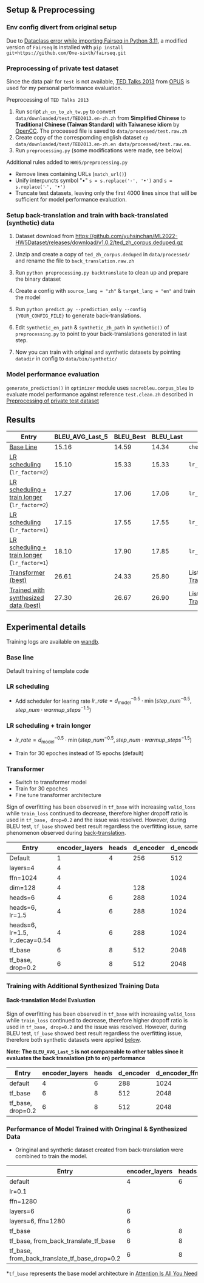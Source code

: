 ## Setup & Preprocessing

### Env config divert from original setup

Due to [Dataclass error while importing Fairseq in Python 3.11](https://github.com/facebookresearch/fairseq/issues/5012), a modified version of `Fairseq` is installed with `pip install git+https://github.com/One-sixth/fairseq.git`

### Preprocessing of private test dataset

Since the data pair for `test` is not available, [TED Talks 2013](https://object.pouta.csc.fi/OPUS-TED2013/v1.1/moses/en-zh.txt.zip) from [OPUS](https://opus.nlpl.eu/index.php) is used for my personal performance evaluation.

Preprocessing of `TED Talks 2013` 

1. Run script `zh_cn_to_zh_tw.py` to convert `data/downloaded/test/TED2013.en-zh.zh` from **Simplified Chinese** to **Traditional Chinese  (Taiwan Standard) with Taiwanese idiom** by [OpenCC](https://github.com/BYVoid/OpenCC). The proceesed file is saved to `data/processed/test.raw.zh`
2. Create copy of the correspomding english dataset `cp data/downloaded/test/TED2013.en-zh.en data/processed/test.raw.en`.
3. Run `preprocessing.py` (some modifications were made, see below)

Additional rules added to `HW05/preprocessing.py`
- Remove lines containing URLs (`match_url()`)
- Unify interpuncts symbol "•" `s = s.replace('·', '•')` and `s = s.replace('‧', '•')`
- Truncate test datasets, leaving only the first 4000 lines since that will be sufficient for model performance evaluation.

### Setup back-translation and train with back-translated (synthetic) data

1. Dataset download from https://github.com/yuhsinchan/ML2022-HW5Dataset/releases/download/v1.0.2/ted_zh_corpus.deduped.gz

2. Unzip and create a copy of `ted_zh_corpus.deduped` in `data/processed/` and rename the file to `back_translation.raw.zh`

3. Run `python preprocessing.py backtranslate` to clean up and prepare the binary dataset

4. Create a config with `source_lang = "zh"` & `target_lang = "en"` and train the model

5. Run `python predict.py --prediction_only --config {YOUR_CONFIG_FILE}` to generate back-translations.

6. Edit `synthetic_en_path` & `synthetic_zh_path` in `synthetic()` of `preprocessing.py` to point to your back-translations generated in last step.

7. Now you can train with original and synthetic datasets by pointing `datadir` in config to `data/bin/synthetic/`

### Model performance evaluation

`generate_prediction()` in `optimizer` module uses `sacrebleu.corpus_bleu` to evaluate model performance against reference `test.clean.zh` described in [Preprocessing of private test dataset](#preprocessing-of-private-test-dataset)

## Results

| Entry      | BLEU_AVG_Last_5 | BLEU_Best | BLEU_Last |`path`|
|------------|-----------------|-----------|-----------|------|
| [Base Line](#base-line) | 15.16 | 14.59 | 14.34 |`checkpoints/rnn`|
| [LR scheduling](#lr-scheduling) (`lr_factor=2`) | 15.10 | 15.33 | 15.33 |`lr_scheduler` |
| [LR scheduling + train longer](#lr-scheduling--train-longer) (`lr_factor=2`) | 17.27 | 17.06 | 17.06 |`lr_scheduler_30ep` |
| [LR scheduling](#lr-scheduling) (`lr_factor=1`) | 17.15 | 17.55 | 17.55 |`lr_scheduler` |
| [LR scheduling + train longer](#lr-scheduling--train-longer) (`lr_factor=1`) | 18.10 | 17.90 | 17.85 |`lr_scheduler_30ep` |
| [Transformer (best)](#transformer) | 26.61 | 24.33 | 25.80 | Listed in [Transformer](#transformer) |
| [Trained with synthesized data (best)](#training-with-additional-synthesized-training-data) | 27.30 | 26.67 | 26.90 | Listed in [Transformer](#transformer) |

## Experimental details

Training logs are available on [wandb](https://wandb.ai/yyrliu/hw5.seq2seq/overview?workspace=user-yyrliu).

### Base line
Default training of template code

### LR scheduling
- Add scheduler for learing rate
$lr\_rate = d_{\text{model}}^{-0.5}\cdot\min({step\_num}^{-0.5},{step\_num}\cdot{warmup\_steps}^{-1.5})$

### LR scheduling + train longer
- $lr\_rate = d_{\text{model}}^{-0.5}\cdot\min({step\_num}^{-0.5},{step\_num}\cdot{warmup\_steps}^{-1.5})$

- Train for 30 epoches instead of 15 epochs (default)

### Transformer
- Switch to transformer model
- Train for 30 epoches
- Fine tune transformer architecture

Sign of overfitting has been observed in `tf_base` with increasing `valid_loss` while `train_loss` continued to decrease, therefore higher dropoff ratio is used in `tf_base, drop=0.2` and the issue was resolved. However, during BLEU test, `tf_base` showed best result regardless the overfitting issue, same phenomenon observed during [back-translation](#back-translation-model-evaluation).

| Entry           | encoder_layers | heads | d_encoder | d_encoder_ffn | d_encoder | d_decoder_ffn | dropout | lr_factor | lr_decay | BLEU_AVG_Last_5 | `path` |
|-----------------|----------------|-------|-----------|---------------|-----------|---------------|---------|-----------|----------|-----------------|--------|
| Default         | 1 | 4 | 256 | 512 | 256 | 1024 | 0.3 | 1.0 | 0.5 | 15.46 | `transformer` |
| layers=4        | 4 | | | | | | 0.1 | | | 22.18 | `transformer_layers4` |
| ffn=1024        | 4 | | | 1024 | | | 0.1 | | | 22.92 | `transformer_ffn1024` |
| dim=128         | 4 | | 128 | | 128 | 512 | 0.1 | | | 19.63 | `transformer_d128` |
| heads=6         | 4 | 6 | 288 | 1024 | 288 | | 0.1 | | | 23.26 | `transformer_head6` |
| heads=6, lr=1.5 | 4 | 6 | 288 | 1024 | 288 | | 0.1 | 1.5 | | 23.50 | `transformer_head6_lr15` |
| heads=6, lr=1.5, lr_decay=0.54 | 4 | 6 | 288 | 1024 | 288 | | 0.1 | 1.5 | 0.54 | 23.26 | `transformer_head6_lr15_decay-54` |
| tf_base         | 6 | 8 | 512 | 2048 | 512 | 2048 | 0.1 | | | 26.61 | `transformer_base` |
| tf_base, drop=0.2 | 6 | 8 | 512 | 2048 | 512 | 2048 | 0.2 | | | 25.50 | `transformer_base_drop02` |

### Training with Additional Synthesized Training Data

#### Back-translation Model Evaluation

Sign of overfitting has been observed in `tf_base` with increasing `valid_loss` while `train_loss` continued to decrease, therefore higher dropoff ratio is used in `tf_base, drop=0.2` and the issue was resolved. However, during BLEU test, `tf_base` showed best result regardless the overfitting issue, therefore both synthetic datasets were applied [below](#performance-of-model-trained-with-oringinal--synthesized-data).

**Note: The `BLEU_AVG_Last_5` is not compareable to other tables since it evaluates the back translation (zh to en) performance**

| Entry            | encoder_layers | heads | d_encoder | d_encoder_ffn | d_encoder | d_decoder_ffn | dropout | lr_factor | lr_decay | BLEU_AVG_Last_5 | `path` |
|------------------|----------------|-------|-----------|---------------|-----------|---------------|---------|-----------|----------|-----------------|--------|
| default          | 4 | 6 | 288 | 1024 | 288 | 1024 | 0.1 | 1.5 | 0.5 | 18.64 | `back_translate` |
| tf_base          | 6 | 8 | 512 | 2048 | 512 | 2048 | | | | 23.79 | `back_translate_base` |
| tf_base, drop=0.2 | 6 | 8 | 512 | 2048 | 512 | 2048 | 0.2 | | | 23.50 | `back_translate_base_drop02` |

### Performance of Model Trained with Oringinal & Synthesized Data

- Oringinal and synthetic dataset created from back-translation were combined to train the model.

| Entry              | encoder_layers | heads | d_encoder | d_encoder_ffn | d_encoder | d_decoder_ffn | dropout | lr_factor | lr_decay | synthetic_data_model | BLEU_AVG_Last_5 | `path` |
|--------------------|----------------|-------|-----------|---------------|-----------|---------------|---------|-----------|----------|----------------------|-----------------|--------|
| default            | 4 | 6 | 288 | 1024 | 288 | 1024 | 0.1 | 1.5 | 0.5 | `back_translate` | 23.79 | `synthetic` |
| lr=0.1             | | | | | | | | 0.1 | | `back_translate` | 23.86 | `synthetic_lr10` |
| ffn=1280           | | | | 1280 | | 1280 | | | | `back_translate` | 24.62 | `synthetic_ffn1280` |
| layers=6           | 6 | | | | | | | | | `back_translate` | 24.37 | `synthetic_layers6` |
| layers=6, ffn=1280 | 6 | | | 1280 | | 1280 | | | | `back_translate` | 24.62 | `synthetic_layers6` |
| tf_base            | 6 | 8 | 512 | 2048 | 512 | 2048 | | | | `back_translate` | 26.56 | `synthetic_base` |
| tf_base, from_back_translate_tf_base | 6 | 8 | 512 | 2048 | 512 | 2048 | | | | `back_translate_base` | 27.30 | `synthetic_base_from_bt_base` |
| tf_base, from_back_translate_tf_base_drop=0.2 | 6 | 8 | 512 | 2048 | 512 | 2048 | | | | `back_translate_base_drop02` | 27.02 | `synthetic_base_from_bt_base_drop02` |

*`tf_base` represents the base model architecture in [Attention Is All You Need](https://arxiv.org/pdf/1706.03762.pdf) 
